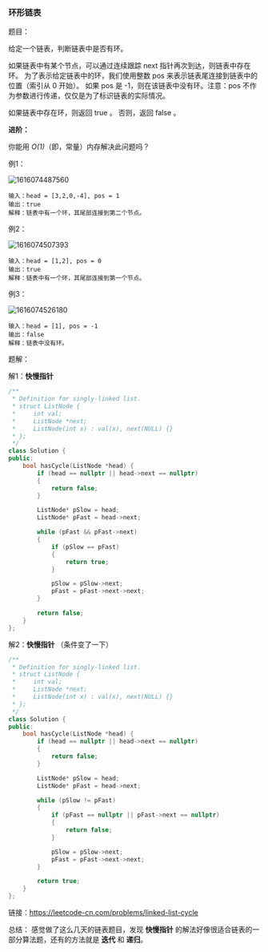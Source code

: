 ### 环形链表

题目：

给定一个链表，判断链表中是否有环。

如果链表中有某个节点，可以通过连续跟踪 next 指针再次到达，则链表中存在环。 为了表示给定链表中的环，我们使用整数 pos 来表示链表尾连接到链表中的位置（索引从 0 开始）。 如果 pos 是 -1，则在该链表中没有环。注意：pos 不作为参数进行传递，仅仅是为了标识链表的实际情况。

如果链表中存在环，则返回 true 。 否则，返回 false 。



**进阶：**

你能用 *O(1)*（即，常量）内存解决此问题吗？



例1：

![1616074487560](../../../../../../Typora-images/1616074487560.png)

```
输入：head = [3,2,0,-4], pos = 1
输出：true
解释：链表中有一个环，其尾部连接到第二个节点。
```



例2：

![1616074507393](../../../../../../Typora-images/1616074507393.png)

```
输入：head = [1,2], pos = 0
输出：true
解释：链表中有一个环，其尾部连接到第一个节点。
```



例3：

![1616074526180](../../../../../../Typora-images/1616074526180.png)

```
输入：head = [1], pos = -1
输出：false
解释：链表中没有环。
```



题解：

解1：**快慢指针**

```c++
/**
 * Definition for singly-linked list.
 * struct ListNode {
 *     int val;
 *     ListNode *next;
 *     ListNode(int x) : val(x), next(NULL) {}
 * };
 */
class Solution {
public:
    bool hasCycle(ListNode *head) {
        if (head == nullptr || head->next == nullptr)
		{
			return false;
		}

        ListNode* pSlow = head;
		ListNode* pFast = head->next;

		while (pFast && pFast->next)
		{
			if (pSlow == pFast)
			{
				return true;
			}

            pSlow = pSlow->next;
			pFast = pFast->next->next;
		}

		return false;
    }
};
```



解2：**快慢指针** （条件变了一下）

```c++
/**
 * Definition for singly-linked list.
 * struct ListNode {
 *     int val;
 *     ListNode *next;
 *     ListNode(int x) : val(x), next(NULL) {}
 * };
 */
class Solution {
public:
    bool hasCycle(ListNode *head) {
        if (head == nullptr || head->next == nullptr)
		{
			return false;
		}

		ListNode* pSlow = head;
		ListNode* pFast = head->next;

		while (pSlow != pFast)
		{
			if (pFast == nullptr || pFast->next == nullptr)
			{
				return false;
			}

			pSlow = pSlow->next;
			pFast = pFast->next->next;
		}

		return true;
    }
};
```



链接：https://leetcode-cn.com/problems/linked-list-cycle



总结：
感觉做了这么几天的链表题目，发现 **快慢指针** 的解法好像很适合链表的一部分算法题，还有的方法就是 **迭代** 和 **递归**。

